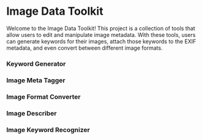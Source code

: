 # Image Data Toolkit
Welcome to the Image Data Toolkit! This project is a collection of tools that allow users to edit and manipulate image metadata. With these tools, users can generate keywords for their images, attach those keywords to the EXIF metadata, and even convert between different image formats.

### Keyword Generator

### Image Meta Tagger

### Image Format Converter

### Image Describer

### Image Keyword Recognizer